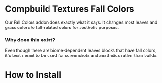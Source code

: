 # Compbuild Textures Fall Colors

Our Fall Colors addon does exactly what it says. It changes most leaves and grass colors to fall-related colors for aesthetic purposes.

### Why does this exist?

Even though there are biome-dependent leaves blocks that have fall colors, it's best meant to be used for screenshots and aesthetics rather than builds.

# How to Install

